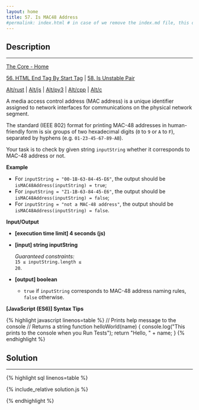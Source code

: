 ```yaml
---
layout: home
title: 57. Is MAC48 Address
#permalink: index.html # in case of we remove the index.md file, this doc will be the index page
---
```


<div class="row">
<div class="columnStmt" markdown="1">

## Description

---

[The Core - Home](../../code-signal-arcade-thecore/README.html)

[56. HTML End Tag By Start Tag](../56_htmlEndTagByStartTag/README.html) | [58. Is Unstable Pair](../58_isUnstablePair/README.html)

[Alt/rust](./Alt_rust/README.md) | [Alt/js](./Alt_js/README.html) | [Alt/py3](./Alt_py3/README.md) | [Alt/cpp](./Alt_cpp/README.md) | [Alt/c](./Alt_c/README.md)

A media access control address (MAC address) is a unique identifier assigned to network interfaces for communications on the physical network segment.

The standard (IEEE 802) format for printing MAC-48 addresses in human-friendly form is six groups of two hexadecimal digits (<code>0</code> to <code>9</code> or <code>A</code> to <code>F</code>), separated by hyphens (e.g. <code>01-23-45-67-89-AB</code>).

Your task is to check by given string <code>inputString</code> whether it corresponds to MAC-48 address or not.

**Example**

- For <code>inputString = "00-1B-63-84-45-E6"</code>, the output should be
  <code>isMAC48Address(inputString) = true</code>;
- For <code>inputString = "Z1-1B-63-84-45-E6"</code>, the output should be
  <code>isMAC48Address(inputString) = false</code>;
- For <code>inputString = "not a MAC-48 address"</code>, the output should be
  <code>isMAC48Address(inputString) = false</code>.

**Input/Output**

- **[execution time limit] 4 seconds (js)**

- **[input] string inputString**

  _Guaranteed constraints:_<br>
  <code>15 ≤ inputString.length ≤ 20</code>.

- **[output] boolean**
  - <code>true</code> if <code>inputString</code> corresponds to MAC-48 address naming rules, <code>false</code> otherwise.

**[JavaScript (ES6)] Syntax Tips**

{% highlight javascript linenos=table %}
// Prints help message to the console
// Returns a string
function helloWorld(name) {
console.log("This prints to the console when you Run Tests");
return "Hello, " + name;
}
{% endhighlight %}

</div>
<div class="columnSol" markdown="1">

## Solution

---

{% highlight sql linenos=table %}

{% include_relative solution.js %}

{% endhighlight %}

</div>
</div>

